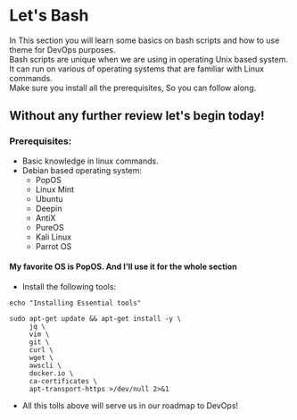 # Let's Bash

In This section you will learn some basics on bash scripts and how to use theme for DevOps purposes. <br>
Bash scripts are unique when we are using in operating Unix based system. <br> 
It can run on various of operating systems that are familiar with Linux commands. <br>
Make sure you install all the prerequisites, So you can follow along.<br>
## Without any further review let's begin today!

### Prerequisites:
- Basic knowledge in linux commands.
- Debian based operating system: <br>
  - PopOS
  - Linux Mint
  - Ubuntu
  - Deepin
  - AntiX
  - PureOS
  - Kali Linux
  - Parrot OS

#### My favorite OS is PopOS. And I'll use it for the whole section

- Install the following tools:
```shell
echo "Installing Essential tools"

sudo apt-get update && apt-get install -y \
     jq \
     vim \
     git \
     curl \
     wget \
     awscli \
     docker.io \
     ca-certificates \
     apt-transport-https >/dev/null 2>&1
``` 
 - All this tolls above will serve us in our roadmap to DevOps!